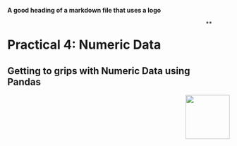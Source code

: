 **A good heading of a markdown file that uses a logo**



<div style="float:left">
    <h1 style="width:450px">Practical 4: Numeric Data</h1>
    <h2 style="width:450px">Getting to grips with Numeric Data using Pandas</h2>
</div>
<div style="float:right"><img width="100" src="https://github.com/jreades/i2p/raw/master/img/casa_logo.jpg" /></div>

**

